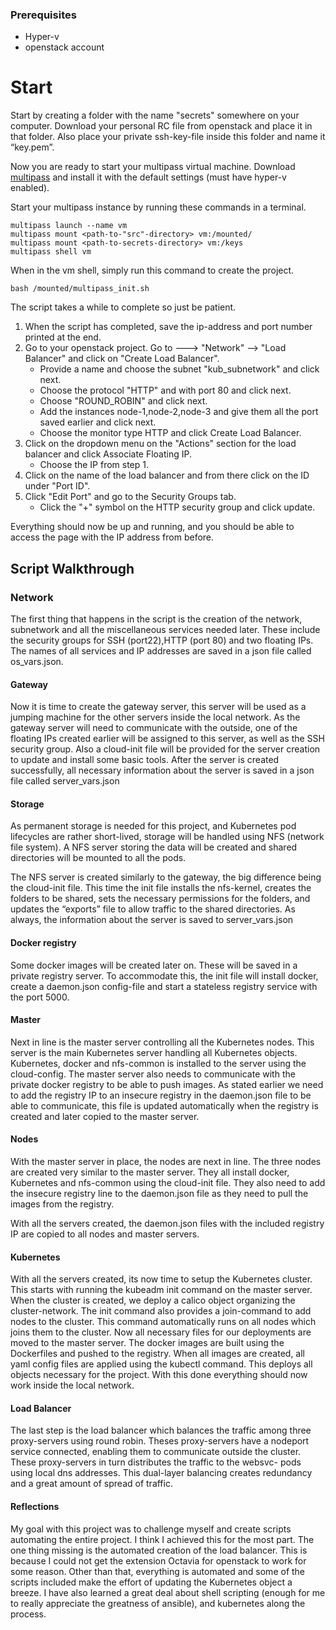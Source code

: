 ### Prerequisites
* Hyper-v 
* openstack account  
# Start
Start by creating a folder with the name "secrets" somewhere on your computer. 
Download your personal RC file from openstack and place it in that folder. 
Also place your private ssh-key-file inside this folder and name it “key.pem”.

Now you are ready to start your multipass virtual machine.
Download [multipass](https://multipass.run/) and install it with the default settings
(must have hyper-v enabled).

Start your multipass instance by running these commands in a terminal.
   
    multipass launch --name vm   
    multipass mount <path-to-"src"-directory> vm:/mounted/
    multipass mount <path-to-secrets-directory> vm:/keys
    multipass shell vm
    
When in the vm shell, simply run this command to create the project.
    
    bash /mounted/multipass_init.sh

The script takes a while to complete so just be patient.

1. When the script has completed, save the ip-address and port number printed at the end.
2. Go to your openstack project. Go to ---> "Network" --> "Load Balancer" and click on "Create Load Balancer".
    * Provide a name and choose the subnet "kub_subnetwork" and click next.
    * Choose the protocol "HTTP" and with port 80 and click next.
    * Choose "ROUND_ROBIN" and click next.
    * Add the instances node-1,node-2,node-3 and give them all the port saved earlier and click next.
    * Choose the monitor type HTTP and click Create Load Balancer.
3. Click on the dropdown menu on the "Actions" section for the load balancer and click Associate Floating IP. 
    * Choose the IP from step 1. 
9. Click on the name of the load balancer and from there click on the ID under "Port ID".
10. Click "Edit Port" and go to the Security Groups tab. 
    * Click the "+" symbol on the HTTP security group and click update.

Everything should now be up and running, and you should be able to access the page with the IP address from before. 
 

## Script Walkthrough

### Network
The first thing that happens in the script is the creation of the network, subnetwork and all the miscellaneous services needed later. These include the security groups for SSH (port22),HTTP (port 80) and two floating IPs. The names of all services and IP addresses are saved in a  json file called os_vars.json.


#### Gateway
Now it is time to create the gateway server, this server will be used as a jumping machine for the other servers inside the local network. As the gateway server will need to communicate with the outside, one of the floating IPs created earlier will be assigned to this server, as well as the SSH security group. Also a cloud-init file will be provided for the server creation to update and install some basic tools. After the server is created successfully, all necessary information about the server is saved in a json file called server_vars.json

#### Storage
As permanent storage is needed for this project, and Kubernetes pod lifecycles are rather short-lived, storage will be handled using NFS (network file system). A NFS server storing the data will be created and shared directories will be mounted to all the pods.

The NFS server is created similarly to the gateway, the big difference being the cloud-init file. This time the init file installs the nfs-kernel, creates the folders to be shared, sets the necessary permissions for the folders,  and updates the “exports” file to allow traffic to the shared directories. 
As always, the information about the server is saved to server_vars.json
#### Docker registry
Some docker images will be created later on. These will be saved in a private registry server. To accommodate this, the init file will install docker, create a daemon.json config-file and start a stateless registry service with the port 5000.
#### Master 
Next in line is the master server controlling all the Kubernetes nodes. This server is the main Kubernetes server handling all Kubernetes objects. Kubernetes, docker and nfs-common is installed to the server using the cloud-config. The master server also needs to communicate with the private docker registry to be able to push images. As stated earlier we need to add the registry IP to an insecure registry in the daemon.json file to be able to communicate, this file is updated automatically when the registry is created and later copied to the master server.
#### Nodes
With the master server in place, the nodes are next in line. The three nodes are created very similar to the master server. They all install docker, Kubernetes and nfs-common using the cloud-init file. They also need to add the insecure registry line to the daemon.json file as they need to pull the images from the registry.

With all the servers created, the daemon.json files with the included registry IP are copied to all nodes and master servers.
#### Kubernetes
With all the servers created, its now time to setup the Kubernetes cluster. This starts with running the kubeadm init command on the master server. When the cluster is created, we deploy a calico object organizing the cluster-network. The init command also provides a join-command to add nodes to the cluster. This command automatically runs on all nodes which joins them to the cluster.
Now all necessary files for our deployments are moved to the master server. The docker images are built using the Dockerfiles and pushed to the registry. When all images are created, all yaml config files are applied using the kubectl command. This deploys all objects necessary for the project.
With this done everything should now work inside the local network.
#### Load Balancer
The last step is the load balancer which balances the traffic among three proxy-servers using round robin. Theses proxy-servers have a nodeport service connected, enabling them to communicate outside the cluster. These proxy-servers in turn distributes the traffic to the websvc- pods using local dns addresses.  This dual-layer balancing creates redundancy and a great amount of spread of traffic.
#### Reflections
My goal with this project was to challenge myself and create scripts automating the entire project. I think I achieved this for the most part. The one thing missing is the automated creation of the load balancer. This is because I could not get the extension Octavia for openstack to work for some reason. Other than that, everything is automated and some of the scripts included make the effort of updating the Kubernetes object a breeze. I have also learned a great deal about shell scripting (enough for me to really appreciate the greatness of ansible), and kubernetes along the process.